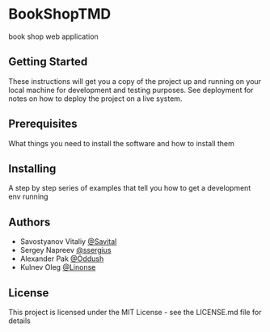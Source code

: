 # BookShopTMD
book shop web application

## Getting Started
These instructions will get you a copy of the project up and running on your local machine for development and testing purposes. See deployment for notes on how to deploy the project on a live system.

## Prerequisites
What things you need to install the software and how to install them

## Installing
A step by step series of examples that tell you how to get a development env running

## Authors
* Savostyanov Vitaliy [@Savital](https://github.com/Savital)
* Sergey Napreev [@ssergius](https://github.com/ssergius)
* Alexander Pak [@Oddush](https://github.com/Oddush)
* Kulnev Oleg [@Linonse](https://github.com/Linonse)

## License
This project is licensed under the MIT License - see the LICENSE.md file for details
